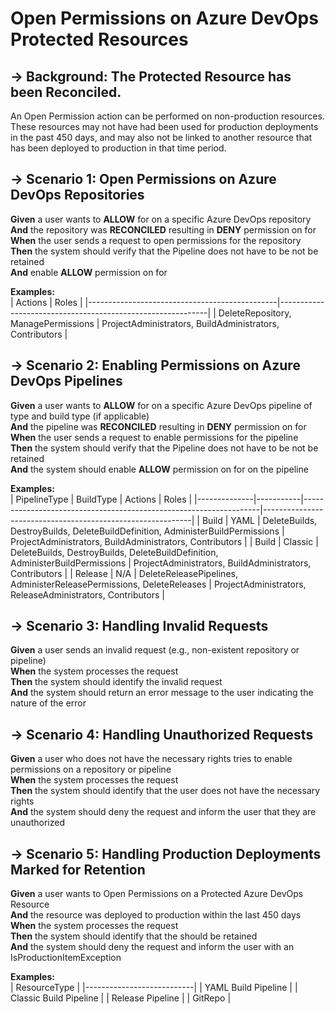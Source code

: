 # Open Permissions on Azure DevOps Protected Resources

## -> Background: The Protected Resource has been Reconciled. 
An Open Permission action can be performed on non-production resources. These resources may not have had been used for production deployments in the past 450 days, and may also not be linked to another resource that has been deployed to production in that time period.

## -> Scenario 1: Open Permissions on Azure DevOps Repositories
**Given** a user wants to **ALLOW**  _<Actions>_ for _<Roles>_ on a specific Azure DevOps repository  
**And** the repository was **RECONCILED** resulting in **DENY** permission on _<Actions>_ for _<Roles>_  
**When** the user sends a request to open permissions for the repository  
**Then** the system should verify that the Pipeline does not have to be not be retained   
**And** enable **ALLOW** permission on _<Actions>_ for _<Roles>_  

**Examples:**  
| Actions                                       | Roles                                                      |
|-----------------------------------------------|------------------------------------------------------------|
| DeleteRepository, ManagePermissions           | ProjectAdministrators, BuildAdministrators, Contributors   |

## -> Scenario 2: Enabling Permissions on Azure DevOps Pipelines
**Given** a user wants to **ALLOW** _<Actions>_ for _<Roles>_ on a specific Azure DevOps pipeline of type _<PipelineType>_ and build type _<BuildType>_ (if applicable)  
**And** the pipeline was **RECONCILED** resulting in **DENY** permission on _<Actions>_ for _<Roles>_  
**When** the user sends a request to enable permissions for the pipeline  
**Then** the system should verify that the Pipeline does not have to be not be retained  
**And** the system should enable **ALLOW** permission on _<Actions>_ for _<Roles>_ on the pipeline  

**Examples:**  
| PipelineType | BuildType | Actions                                                           | Roles                                                      |
|--------------|-----------|-------------------------------------------------------------------|------------------------------------------------------------|
| Build        | YAML      | DeleteBuilds, DestroyBuilds, DeleteBuildDefinition, AdministerBuildPermissions | ProjectAdministrators, BuildAdministrators, Contributors   |
| Build        | Classic   | DeleteBuilds, DestroyBuilds, DeleteBuildDefinition, AdministerBuildPermissions | ProjectAdministrators, BuildAdministrators, Contributors   |
| Release      | N/A       | DeleteReleasePipelines, AdministerReleasePermissions, DeleteReleases | ProjectAdministrators, ReleaseAdministrators, Contributors |

## -> Scenario 3: Handling Invalid Requests
**Given** a user sends an invalid request (e.g., non-existent repository or pipeline)  
**When** the system processes the request  
**Then** the system should identify the invalid request  
**And** the system should return an error message to the user indicating the nature of the error

## -> Scenario 4: Handling Unauthorized Requests
**Given** a user who does not have the necessary rights tries to enable permissions on a repository or pipeline  
**When** the system processes the request  
**Then** the system should identify that the user does not have the necessary rights  
**And** the system should deny the request and inform the user that they are unauthorized

## -> Scenario 5: Handling Production Deployments Marked for Retention
**Given** a user wants to Open Permissions on a Protected Azure DevOps Resource  
**And** the resource was deployed to production within the last 450 days  
**When** the system processes the request  
**Then** the system should identify that the _<ResourceType>_ should be retained  
**And** the system should deny the request and inform the user with an IsProductionItemException

**Examples:**  
| ResourceType               |
|---------------------------|
| YAML Build Pipeline        |
| Classic Build Pipeline    |
| Release Pipeline          |
| GitRepo                   |
